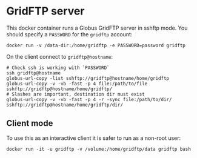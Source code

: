 GridFTP server
=============

This docker container runs a Globus GridFTP server in sshftp mode.
You should specify a `PASSWORD` for the `gridftp` account:

    docker run -v /data-dir:/home/gridftp -e PASSWORD=password gridftp

On the client connect to `gridftp@hostname`:

    # Check ssh is working with `PASSWORD`
    ssh gridftp@hostname
    globus-url-copy -list sshftp://gridftp@hostname/home/gridftp
    globus-url-copy -v -vb -fast -p 4 file:/path/to/file sshftp://gridftp@hostname/home/gridftp/
    # Slashes are important, destination dir must exist
    globus-url-copy -v -vb -fast -p 4 -r -sync file:/path/to/dir/ sshftp://gridftp@hostname/home/gridftp/dir/


Client mode
-----------

To use this as an interactive client it is safer to run as a non-root user:

    docker run -it -u gridftp -v /volume:/home/gridftp/data gridftp bash

